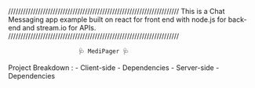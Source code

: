 /////////////////////////////////////////////////////////////////////
This  is a Chat Messaging app example built on react for front end  with node.js for back-end and stream.io for APIs.
/////////////////////////////////////////////////////////////////////

                        🩺 MediPager 🩺
Project Breakdown :
    - Client-side
        - Dependencies
    - Server-side
        - Dependencies


